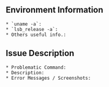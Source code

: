 ## Environment Information

    * `uname -a`: 
    * `lsb_release -a`:
    * Others useful info.: 

## Issue Description

    * Problematic Command: 
    * Description: 
    * Error Messages / Screenshots: 

